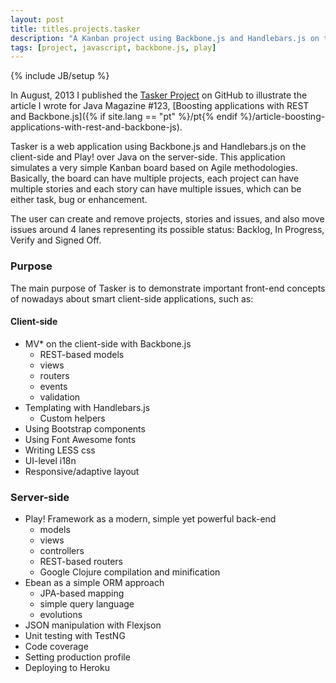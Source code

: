 ```yaml
---
layout: post
title: titles.projects.tasker
description: "A Kanban project using Backbone.js and Handlebars.js on the client-side and Play! over Java on the server-side."
tags: [project, javascript, backbone.js, play]
---
```

{% include JB/setup %}

In August, 2013 I published the [Tasker Project](http://github.com/tiagorg/tasker) on GitHub to illustrate the article I wrote for Java Magazine #123, [Boosting applications with REST and Backbone.js]({% if site.lang == "pt" %}/pt{% endif %}/article-boosting-applications-with-rest-and-backbone-js).

Tasker is a web application using Backbone.js and Handlebars.js on the client-side and Play! over Java on the server-side. This application simulates a very simple Kanban board based on Agile methodologies. Basically, the board can have multiple projects, each project can have multiple stories and each story can have multiple issues, which can be either task, bug or enhancement.

The user can create and remove projects, stories and issues, and also move issues around 4 lanes representing its possible status: Backlog, In Progress, Verify and Signed Off.

### Purpose

The main purpose of Tasker is to demonstrate important front-end concepts of nowadays about smart client-side applications, such as:

#### Client-side

 * MV* on the client-side with Backbone.js
   * REST-based models
   * views
   * routers
   * events
   * validation
 * Templating with Handlebars.js
   * Custom helpers
 * Using Bootstrap components
 * Using Font Awesome fonts
 * Writing LESS css
 * UI-level i18n
 * Responsive/adaptive layout

### Server-side

 * Play! Framework as a modern, simple yet powerful back-end
   * models
   * views
   * controllers
   * REST-based routers
   * Google Clojure compilation and minification
 * Ebean as a simple ORM approach
   * JPA-based mapping
   * simple query language
   * evolutions
 * JSON manipulation with Flexjson
 * Unit testing with TestNG
 * Code coverage
 * Setting production profile
 * Deploying to Heroku